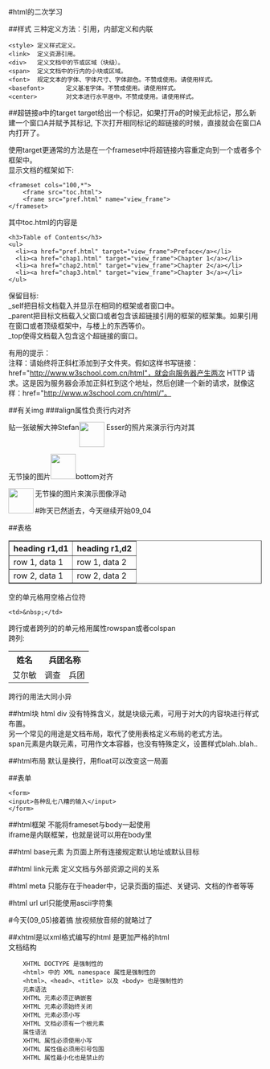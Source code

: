 #html的二次学习

##样式
三种定义方法：引用，内部定义和内联  

    <style> 定义样式定义。  
    <link>  定义资源引用。
    <div>   定义文档中的节或区域（块级）。
    <span>  定义文档中的行内的小块或区域。
    <font>  规定文本的字体、字体尺寸、字体颜色。不赞成使用。请使用样式。
    <basefont>      定义基准字体。不赞成使用。请使用样式。
    <center>        对文本进行水平居中。不赞成使用。请使用样式。

##超链接a中的target
target给出一个标记，如果打开a的时候无此标记，那么新建一个窗口A并赋予其标记, 下次打开相同标记的超链接的时候，直接就会在窗口A内打开了。  

使用target更通常的方法是在一个frameset中将超链接内容重定向到一个或者多个框架中。  
显示文档的框架如下:  

    <frameset cols="100,*">
        <frame src="toc.html">
        <frame src="pref.html" name="view_frame">
    </frameset> 

其中toc.html的内容是  

    <h3>Table of Contents</h3>
    <ul>
      <li><a href="pref.html" target="view_frame">Preface</a></li>
      <li><a href="chap1.html" target="view_frame">Chapter 1</a></li>
      <li><a href="chap2.html" target="view_frame">Chapter 2</a></li>
      <li><a href="chap3.html" target="view_frame">Chapter 3</a></li>
    </ul>

保留目标:  
_self把目标文档载入并显示在相同的框架或者窗口中。  
_parent把目标文档载入父窗口或者包含该超链接引用的框架的框架集。如果引用在窗口或者顶级框架中，与楼上的东西等价。  
_top使得文档载入包含这个超链接的窗口。  

有用的提示：  
注释：请始终将正斜杠添加到子文件夹。假如这样书写链接：href="http://www.w3school.com.cn/html"，就会向服务器产生两次 HTTP 请求。这是因为服务器会添加正斜杠到这个地址，然后创建一个新的请求，就像这样：href="http://www.w3school.com.cn/html/"。  

##有关img
###align属性负责行内对齐  
<p>贴一张破解大神Stefan<img src="http://ww2.sinaimg.cn/bmiddle/612edf3ajw1e89g8dlnp6j20az0cyjrp.jpg" width="50" height="50" align="top"/> Esser的照片来演示行内对其</p>
<p>无节操的图片<img src="http://ww1.sinaimg.cn/bmiddle/612edf3ajw1e89goow42hj20by07yt9a.jpg" width="50" height="50" align="bottom"/>bottom对齐</p>
<p>无节操的图片<img src="http://ww1.sinaimg.cn/bmiddle/612edf3ajw1e89goow42hj20by07yt9a.jpg" width="50" height="50" align="left"/>来演示图像浮动</p>

#昨天已然逝去，今天继续开始09_04 

##表格
<table border="1">
<tr>
<th> heading r1,d1</th>
<th> heading r1,d2</th>
</tr>
<tr>
<td> row 1, data 1</td>
<td> row 1, data 2</td>
</tr>
<tr>
<td> row 2, data 1</td>
<td> row 2, data 2</td>
</tr>
</table>

空的单元格用空格占位符  
    
    <td>&nbsp;</td>

跨行或者跨列的的单元格用属性rowspan或者colspan  
跨列:  
<table>
<tr>
<th> 姓名</th> <th colspan="2">兵团名称</th>
</tr>
<tr>
<td>艾尔敏</td> <td>调查</td> <td>兵团</td>
</tr>
</table>

跨行的用法大同小异  

##html块
html div 没有特殊含义，就是块级元素，可用于对大的内容块进行样式布置。  
另一个常见的用途是文档布局，取代了使用表格定义布局的老式方法。  
span元素是内联元素，可用作文本容器，也没有特殊定义，设置样式blah..blah..  

##html布局
默认是换行，用float可以改变这一局面  

##表单
   
    <form>
    <input>各种乱七八糟的输入</input>
    </form>

##html框架
不能将frameset与body一起使用  
iframe是内联框架，也就是说可以用在body里  

##html base元素
为页面上所有连接规定默认地址或默认目标  

##html link元素
定义文档与外部资源之间的关系  

#html meta
只能存在于header中，记录页面的描述、关键词、文档的作者等等  

#html url
url只能使用ascii字符集  

#今天(09_05)接着搞
放视频放音频的就略过了  

##xhtml是以xml格式编写的html
是更加严格的html  
文档结构

        XHTML DOCTYPE 是强制性的
        <html> 中的 XML namespace 属性是强制性的
        <html>、<head>、<title> 以及 <body> 也是强制性的
        元素语法
        XHTML 元素必须正确嵌套
        XHTML 元素必须始终关闭
        XHTML 元素必须小写
        XHTML 文档必须有一个根元素
        属性语法
        XHTML 属性必须使用小写
        XHTML 属性值必须用引号包围
        XHTML 属性最小化也是禁止的

